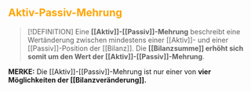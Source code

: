 ## <font color = "orange">Aktiv-Passiv-Mehrung</font>

>[!DEFINITION]
>Eine **[[Aktiv]]-[[Passiv]]-Mehrung** beschreibt eine Wertänderung zwischen mindestens einer [[Aktiv]]- und einer [[Passiv]]-Position der [[Bilanz]]. Die **[[Bilanzsumme]] erhöht sich somit um den Wert der [[Aktiv]]-[[Passiv]]-Mehrung**.

**MERKE:** Die [[Aktiv]]-[[Passiv]]-Mehrung ist nur einer von **vier Möglichkeiten der [[Bilanzveränderung]].**